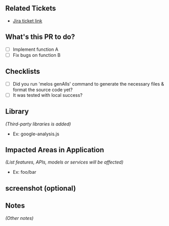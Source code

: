 ## Related Tickets
- [Jira ticket link](https://atlassian.com/jira/software/c/projects/MODULAR/boards/ISSUE_ID)

## What's this PR to do?
- [ ] Implement function A
- [ ] Fix bugs on function B

## Checklists
- [ ] Did you run 'melos genAlls' command to generate the necessary files & format the source code yet?
- [ ] It was tested with local success?

## Library
*(Third-party libraries is added)*
- Ex: google-analysis.js

## Impacted Areas in Application
*(List features, APIs, models or services will be affected)*
- Ex: foo/bar

## screenshot (optional)

## Notes
*(Other notes)*
